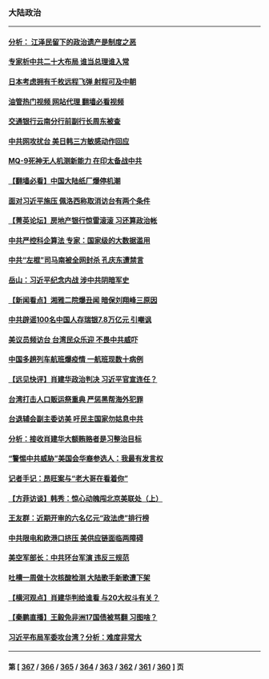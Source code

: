 ### 大陆政治
---
#### [分析： 江泽民留下的政治遗产是制度之恶](../../pages/ncid277/n13806972.md?08220045) 
#### [专家析中共二十大布局 谁当总理谁入常](../../pages/ncid277/n13807204.md?08220045) 
#### [日本考虑拥有千枚远程飞弹 射程可及中朝](../../pages/ncid277/n13807125.md?08220045) 
#### [油管热门视频 网站代理 翻墙必看视频](http://209.222.30.114:81/youtube.html?08220045)
#### [交通银行云南分行前副行长周东被查](../../pages/ncid277/n13806993.md?08220045) 
#### [中共网攻扰台 美日韩三方敏感动作回应](../../pages/ncid277/n13806968.md?08220045) 
#### [MQ-9死神无人机测新能力 在印太备战中共](../../pages/ncid277/n13805652.md?08220045) 
#### [【翻墙必看】中国大陆纸厂爆停机潮](../../pages/ncid277/n13806894.md?08220045) 
#### [面对习近平施压 佩洛西称取消访台有两个条件](../../pages/ncid277/n13806776.md?08220045) 
#### [【菁英论坛】房地产银行惊雷滚滚 习还算政治帐](../../pages/ncid277/n13806740.md?08220045) 
#### [中共严控科企算法 专家：国家级的大数据滥用](../../pages/ncid277/n13806738.md?08220045) 
#### [中共“左棍”司马南被全网封杀 孔庆东遭禁言](../../pages/ncid277/n13806736.md?08220045) 
#### [岳山：习近平纪念内战 涉中共阴暗军史](../../pages/ncid277/n13806669.md?08220045) 
#### [【新闻看点】湘雅二院爆丑闻 暗保刘翔峰三原因](../../pages/ncid277/n13806299.md?08220045) 
#### [中共辟谣100名中国人存瑞银7.8万亿元 引嘲讽](../../pages/ncid277/n13806591.md?08220045) 
#### [美议员频访台 台湾民众乐迎 不畏中共威吓](../../pages/ncid277/n13806526.md?08220045) 
#### [中国多趟列车航班爆疫情 一航班现数十病例](../../pages/ncid277/n13806534.md?08220045) 
#### [【远见快评】肖建华政治判决 习近平官宣连任？](../../pages/ncid277/n13806304.md?08220045) 
#### [台湾打击人口贩运祭重典 严惩黑帮海外犯罪](../../pages/ncid277/n13806453.md?08220045) 
#### [台退辅会副主委访美 吁民主国家勿姑息中共](../../pages/ncid277/n13806437.md?08220045) 
#### [分析：接收肖建华大额贿赂者是习整治目标](../../pages/ncid277/n13806379.md?08220045) 
#### [“警惕中共威胁”美国会华裔参选人：我最有发言权](../../pages/ncid277/n13806422.md?08220045) 
#### [记者手记：昂旺案与“老大哥在看着你”](../../pages/ncid277/n13806413.md?08220045) 
#### [【方菲访谈】韩秀：惊心动魄闯北京美联处（上）](../../pages/ncid277/n13806018.md?08220045) 
#### [王友群：近期开审的六名亿元“政法虎”排行榜](../../pages/ncid277/n13806233.md?08220045) 
#### [中共限电和欧港口挤压 美供应链面临两障碍](../../pages/ncid277/n13804883.md?08220045) 
#### [美空军部长：中共环台军演 违反三规范](../../pages/ncid277/n13806291.md?08220045) 
#### [吐槽一周做十次核酸检测 大陆歌手新歌遭下架](../../pages/ncid277/n13806220.md?08220045) 
#### [【横河观点】肖建华判给谁看 与20大权斗有关？](../../pages/ncid277/n13806293.md?08220045) 
#### [【秦鹏直播】王毅免非洲17国债被骂翻 习图啥？](../../pages/ncid277/n13806277.md?08220045) 
#### [习近平布局军委攻台湾？分析：难度非常大](../../pages/ncid277/n13806179.md?08220045) 

---
#### 第 [ [367](./367.md?08220045) / [366](./366.md?08220045) / [365](./365.md?08220045) / [364](./364.md?08220045) / [363](./363.md?08220045) / [362](./362.md?08220045) / [361](./361.md?08220045) / [360](./360.md?08220045) ] 页

